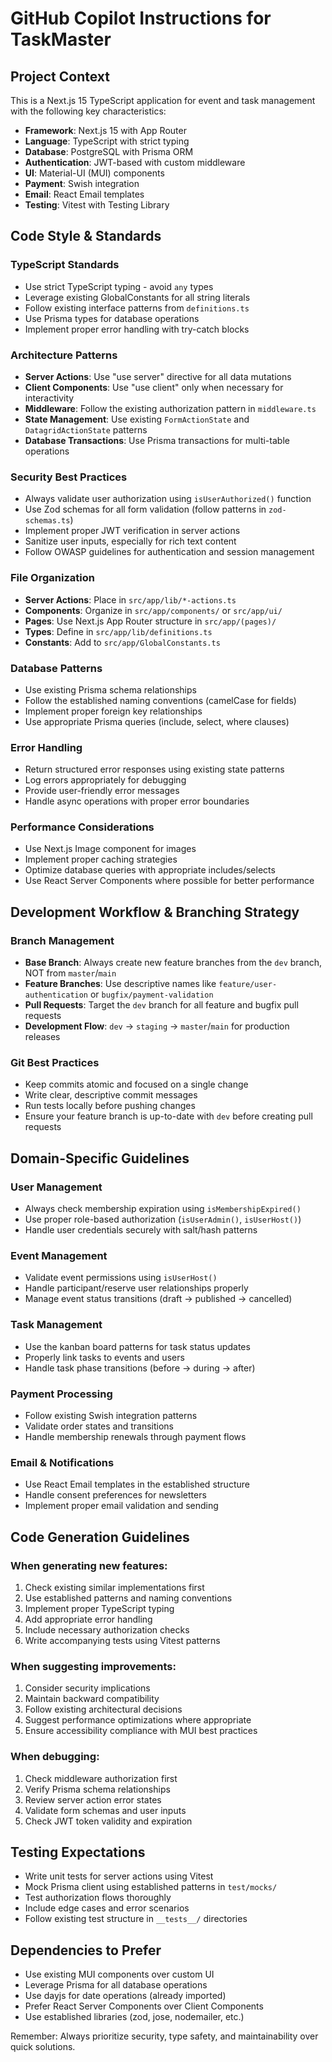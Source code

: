# GitHub Copilot Instructions for TaskMaster

## Project Context
This is a Next.js 15 TypeScript application for event and task management with the following key characteristics:
- **Framework**: Next.js 15 with App Router
- **Language**: TypeScript with strict typing
- **Database**: PostgreSQL with Prisma ORM
- **Authentication**: JWT-based with custom middleware
- **UI**: Material-UI (MUI) components
- **Payment**: Swish integration
- **Email**: React Email templates
- **Testing**: Vitest with Testing Library

## Code Style & Standards

### TypeScript Standards
- Use strict TypeScript typing - avoid `any` types
- Leverage existing GlobalConstants for all string literals
- Follow existing interface patterns from `definitions.ts`
- Use Prisma types for database operations
- Implement proper error handling with try-catch blocks

### Architecture Patterns
- **Server Actions**: Use "use server" directive for all data mutations
- **Client Components**: Use "use client" only when necessary for interactivity
- **Middleware**: Follow the existing authorization pattern in `middleware.ts`
- **State Management**: Use existing `FormActionState` and `DatagridActionState` patterns
- **Database Transactions**: Use Prisma transactions for multi-table operations

### Security Best Practices
- Always validate user authorization using `isUserAuthorized()` function
- Use Zod schemas for all form validation (follow patterns in `zod-schemas.ts`)
- Implement proper JWT verification in server actions
- Sanitize user inputs, especially for rich text content
- Follow OWASP guidelines for authentication and session management

### File Organization
- **Server Actions**: Place in `src/app/lib/*-actions.ts`
- **Components**: Organize in `src/app/components/` or `src/app/ui/`
- **Pages**: Use Next.js App Router structure in `src/app/(pages)/`
- **Types**: Define in `src/app/lib/definitions.ts`
- **Constants**: Add to `src/app/GlobalConstants.ts`

### Database Patterns
- Use existing Prisma schema relationships
- Follow the established naming conventions (camelCase for fields)
- Implement proper foreign key relationships
- Use appropriate Prisma queries (include, select, where clauses)

### Error Handling
- Return structured error responses using existing state patterns
- Log errors appropriately for debugging
- Provide user-friendly error messages
- Handle async operations with proper error boundaries

### Performance Considerations
- Use Next.js Image component for images
- Implement proper caching strategies
- Optimize database queries with appropriate includes/selects
- Use React Server Components where possible for better performance

## Development Workflow & Branching Strategy

### Branch Management
- **Base Branch**: Always create new feature branches from the `dev` branch, NOT from `master`/`main`
- **Feature Branches**: Use descriptive names like `feature/user-authentication` or `bugfix/payment-validation`
- **Pull Requests**: Target the `dev` branch for all feature and bugfix pull requests
- **Development Flow**: `dev` → `staging` → `master`/`main` for production releases

### Git Best Practices
- Keep commits atomic and focused on a single change
- Write clear, descriptive commit messages
- Run tests locally before pushing changes
- Ensure your feature branch is up-to-date with `dev` before creating pull requests

## Domain-Specific Guidelines

### User Management
- Always check membership expiration using `isMembershipExpired()`
- Use proper role-based authorization (`isUserAdmin()`, `isUserHost()`)
- Handle user credentials securely with salt/hash patterns

### Event Management
- Validate event permissions using `isUserHost()`
- Handle participant/reserve user relationships properly
- Manage event status transitions (draft → published → cancelled)

### Task Management
- Use the kanban board patterns for task status updates
- Properly link tasks to events and users
- Handle task phase transitions (before → during → after)

### Payment Processing
- Follow existing Swish integration patterns
- Validate order states and transitions
- Handle membership renewals through payment flows

### Email & Notifications
- Use React Email templates in the established structure
- Handle consent preferences for newsletters
- Implement proper email validation and sending

## Code Generation Guidelines

### When generating new features:
1. Check existing similar implementations first
2. Use established patterns and naming conventions
3. Implement proper TypeScript typing
4. Add appropriate error handling
5. Include necessary authorization checks
6. Write accompanying tests using Vitest patterns

### When suggesting improvements:
1. Consider security implications
2. Maintain backward compatibility
3. Follow existing architectural decisions
4. Suggest performance optimizations where appropriate
5. Ensure accessibility compliance with MUI best practices

### When debugging:
1. Check middleware authorization first
2. Verify Prisma schema relationships
3. Review server action error states
4. Validate form schemas and user inputs
5. Check JWT token validity and expiration

## Testing Expectations
- Write unit tests for server actions using Vitest
- Mock Prisma client using established patterns in `test/mocks/`
- Test authorization flows thoroughly
- Include edge cases and error scenarios
- Follow existing test structure in `__tests__/` directories

## Dependencies to Prefer
- Use existing MUI components over custom UI
- Leverage Prisma for all database operations
- Use dayjs for date operations (already imported)
- Prefer React Server Components over Client Components
- Use established libraries (zod, jose, nodemailer, etc.)

Remember: Always prioritize security, type safety, and maintainability over quick solutions.
